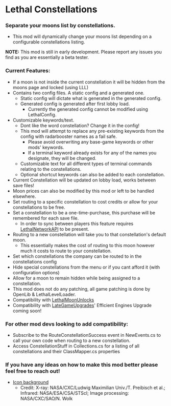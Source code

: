 # Lethal Constellations

### Separate your moons list by constellations. 
- This mod will dynamically change your moons list depending on a configurable constellations listing.

**NOTE:** This mod is still in early development. Please report any issues you find as you are essentially a beta tester.

### Current Features:
- If a moon is not inside the current constellation it will be hidden from the moons page and locked (using LLL)
- Contains two config files. A static config and a generated one.
	- Static config will dictate what is generated in the generated config.
	- Generated config is generated after first lobby load.
		- Currently the generated config cannot be modified using LethalConfig.
- Customizable keywords/text.
	- Dont like the word constellation? Change it in the config!
	- This mod will attempt to replace any pre-existing keywords from the config with radarbooster names as a fail safe.
		- Please avoid overwriting any base-game keywords or other mods' keywords.
		- If a terminal keyword already exists for any of the names you designate, they will be changed.
	- Customizable text for all different types of terminal commands relating to the constellations.
	- Optional shortcut keywords can also be added to each constellation.
- Current Constellation will be updated on lobby load, works between save files!
- Moon prices can also be modified by this mod or left to be handled elsewhere.
- Set routing to a specific constellation to cost credits or allow for your constellations to be free.
- Set a constellation to be a one-time-purchase, this purchase will be remembered for each save file.
	- In order to sync between players this feature requires [LethalNetworkAPI](https://thunderstore.io/c/lethal-company/p/xilophor/LethalNetworkAPI/) to be present.
- Routing to a new constellation will take you to that constellation's default moon.
	- This essentially makes the cost of routing to this moon however much it costs to route to your constellation.
- Set which constellations the company can be routed to in the constellations config
- Hide special constellations from the menu or if you cant afford it (with configuration options)
- Allow for a moon to remain hidden while being assigned to a constellation.
- This mod does not do any patching, all game patching is done by OpenLib & LethalLevelLoader.
- Compatibility with [LethalMoonUnlocks](https://thunderstore.io/c/lethal-company/p/explodingMods/LethalMoonUnlocks/)
- Compatibility with [LateGameUpgrades](https://thunderstore.io/c/lethal-company/p/malco/Lategame_Upgrades/)' Efficient Engines Upgrade coming soon!

### For other mod devs looking to add compatibility:
- Subscribe to the RouteConstellationSuccess event in NewEvents.cs to call your own code when routing to a new constellation.
- Access ConstellationStuff in Collections.cs for a listing of all constellations and their ClassMapper.cs properties

### If you have any ideas on how to make this mod better please feel free to reach out!

- [Icon background](https://chandra.harvard.edu/photo/2024/25th/more.html) 
	- Credit: X-ray: NASA/CXC/Ludwig Maximilian Univ./T. Preibisch et al.; Infrared: NASA/ESA/CSA/STScI; Image processing: NASA/CXC/SAO/N. Wolk